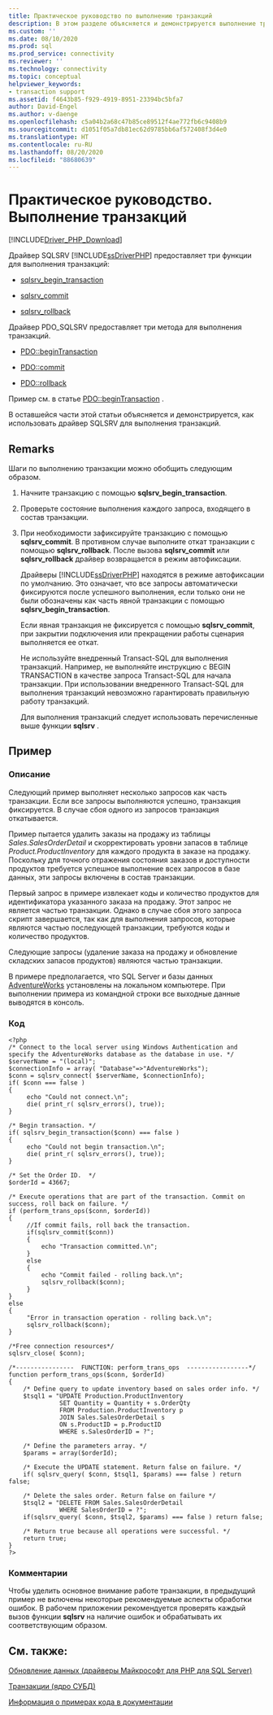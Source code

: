```yaml
---
title: Практическое руководство по выполнению транзакций
description: В этом разделе объясняется и демонстрируется выполнение транзакций при использовании драйверов Майкрософт для PHP для SQL Server.
ms.custom: ''
ms.date: 08/10/2020
ms.prod: sql
ms.prod_service: connectivity
ms.reviewer: ''
ms.technology: connectivity
ms.topic: conceptual
helpviewer_keywords:
- transaction support
ms.assetid: f4643b85-f929-4919-8951-23394bc5bfa7
author: David-Engel
ms.author: v-daenge
ms.openlocfilehash: c5a04b2a68c47b85ce89512f4ae772fb6c9408b9
ms.sourcegitcommit: d1051f05a7db81ec62d9785bb6af572408f3d4e0
ms.translationtype: HT
ms.contentlocale: ru-RU
ms.lasthandoff: 08/20/2020
ms.locfileid: "88680639"
---
```

# <a name="how-to-perform-transactions"></a>Практическое руководство. Выполнение транзакций
[!INCLUDE[Driver_PHP_Download](../../includes/driver_php_download.md)]

Драйвер SQLSRV [!INCLUDE[ssDriverPHP](../../includes/ssdriverphp_md.md)] предоставляет три функции для выполнения транзакций:  
  
-   [sqlsrv_begin_transaction](../../connect/php/sqlsrv-begin-transaction.md)  
  
-   [sqlsrv_commit](../../connect/php/sqlsrv-commit.md)  
  
-   [sqlsrv_rollback](../../connect/php/sqlsrv-rollback.md)  
  
Драйвер PDO_SQLSRV предоставляет три метода для выполнения транзакций.  
  
-   [PDO::beginTransaction](../../connect/php/pdo-begintransaction.md)  
  
-   [PDO::commit](../../connect/php/pdo-commit.md)  
  
-   [PDO::rollback](../../connect/php/pdo-rollback.md)  
  
Пример см. в статье [PDO::beginTransaction](../../connect/php/pdo-begintransaction.md) .  
  
В оставшейся части этой статьи объясняется и демонстрируется, как использовать драйвер SQLSRV для выполнения транзакций.  
  
## <a name="remarks"></a>Remarks  
Шаги по выполнению транзакции можно обобщить следующим образом.  
  
1.  Начните транзакцию с помощью **sqlsrv_begin_transaction**.  
  
2.  Проверьте состояние выполнения каждого запроса, входящего в состав транзакции.  
  
3.  При необходимости зафиксируйте транзакцию с помощью **sqlsrv_commit**. В противном случае выполните откат транзакции с помощью **sqlsrv_rollback**. После вызова **sqlsrv_commit** или **sqlsrv_rollback** драйвер возвращается в режим автофиксации.  
  
    Драйверы [!INCLUDE[ssDriverPHP](../../includes/ssdriverphp_md.md)] находятся в режиме автофиксации по умолчанию. Это означает, что все запросы автоматически фиксируются после успешного выполнения, если только они не были обозначены как часть явной транзакции с помощью **sqlsrv_begin_transaction**.  
  
    Если явная транзакция не фиксируется с помощью **sqlsrv_commit**, при закрытии подключения или прекращении работы сценария выполняется ее откат.  
  
    Не используйте внедренный Transact-SQL для выполнения транзакций. Например, не выполняйте инструкцию с BEGIN TRANSACTION в качестве запроса Transact-SQL для начала транзакции. При использовании внедренного Transact-SQL для выполнения транзакций невозможно гарантировать правильную работу транзакций.  
  
    Для выполнения транзакций следует использовать перечисленные выше функции **sqlsrv** .  
  
## <a name="example"></a>Пример  
  
### <a name="description"></a>Описание  
Следующий пример выполняет несколько запросов как часть транзакции. Если все запросы выполняются успешно, транзакция фиксируется. В случае сбоя одного из запросов транзакция откатывается.  
  
Пример пытается удалить заказы на продажу из таблицы *Sales.SalesOrderDetail* и скорректировать уровни запасов в таблице *Product.ProductInventory* для каждого продукта в заказе на продажу. Поскольку для точного отражения состояния заказов и доступности продуктов требуется успешное выполнение всех запросов в базе данных, эти запросы включены в состав транзакции.  
  
Первый запрос в примере извлекает коды и количество продуктов для идентификатора указанного заказа на продажу. Этот запрос не является частью транзакции. Однако в случае сбоя этого запроса скрипт завершается, так как для выполнения запросов, которые являются частью последующей транзакции, требуются коды и количество продуктов.  
  
Следующие запросы (удаление заказа на продажу и обновление складских запасов продуктов) являются частью транзакции.  
  
В примере предполагается, что SQL Server и базы данных [AdventureWorks](https://github.com/Microsoft/sql-server-samples/tree/master/samples/databases/adventure-works) установлены на локальном компьютере. При выполнении примера из командной строки все выходные данные выводятся в консоль.  
  
### <a name="code"></a>Код  
  
```  
<?php  
/* Connect to the local server using Windows Authentication and  
specify the AdventureWorks database as the database in use. */  
$serverName = "(local)";  
$connectionInfo = array( "Database"=>"AdventureWorks");  
$conn = sqlsrv_connect( $serverName, $connectionInfo);  
if( $conn === false )  
{  
     echo "Could not connect.\n";  
     die( print_r( sqlsrv_errors(), true));  
}  
  
/* Begin transaction. */  
if( sqlsrv_begin_transaction($conn) === false )   
{   
     echo "Could not begin transaction.\n";  
     die( print_r( sqlsrv_errors(), true));  
}  
  
/* Set the Order ID.  */  
$orderId = 43667;  
  
/* Execute operations that are part of the transaction. Commit on  
success, roll back on failure. */  
if (perform_trans_ops($conn, $orderId))  
{  
     //If commit fails, roll back the transaction.  
     if(sqlsrv_commit($conn))  
     {  
         echo "Transaction committed.\n";  
     }  
     else  
     {  
         echo "Commit failed - rolling back.\n";  
         sqlsrv_rollback($conn);  
     }  
}  
else  
{  
     "Error in transaction operation - rolling back.\n";  
     sqlsrv_rollback($conn);  
}  
  
/*Free connection resources*/  
sqlsrv_close( $conn);  
  
/*----------------  FUNCTION: perform_trans_ops  -----------------*/  
function perform_trans_ops($conn, $orderId)  
{  
    /* Define query to update inventory based on sales order info. */  
    $tsql1 = "UPDATE Production.ProductInventory   
              SET Quantity = Quantity + s.OrderQty   
              FROM Production.ProductInventory p   
              JOIN Sales.SalesOrderDetail s   
              ON s.ProductID = p.ProductID   
              WHERE s.SalesOrderID = ?";  
  
    /* Define the parameters array. */  
    $params = array($orderId);  
  
    /* Execute the UPDATE statement. Return false on failure. */  
    if( sqlsrv_query( $conn, $tsql1, $params) === false ) return false;  
  
    /* Delete the sales order. Return false on failure */  
    $tsql2 = "DELETE FROM Sales.SalesOrderDetail   
              WHERE SalesOrderID = ?";  
    if(sqlsrv_query( $conn, $tsql2, $params) === false ) return false;  
  
    /* Return true because all operations were successful. */  
    return true;  
}  
?>  
```  
  
### <a name="comments"></a>Комментарии  
Чтобы уделить основное внимание работе транзакции, в предыдущий пример не включены некоторые рекомендуемые аспекты обработки ошибок. В рабочем приложении рекомендуется проверять каждый вызов функции **sqlsrv** на наличие ошибок и обрабатывать их соответствующим образом.
  
## <a name="see-also"></a>См. также:  
[Обновление данных (драйверы Майкрософт для PHP для SQL Server)](../../connect/php/updating-data-microsoft-drivers-for-php-for-sql-server.md)

[Транзакции (ядро СУБД)](https://msdn.microsoft.com/library/ms190612.aspx)

[Информация о примерах кода в документации](../../connect/php/about-code-examples-in-the-documentation.md)  
  
